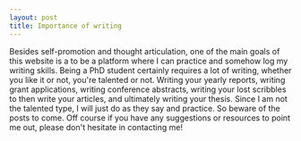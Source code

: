 ```yaml
---
layout: post
title: Importance of writing
---
```

Besides self-promotion and thought articulation, one of the main goals of this website is a to be a platform where I can practice and somehow log my writing skills.
Being a PhD student certainly requires a lot of writing, whether you like it or not, you're talented or not. Writing your yearly reports, writing grant applications, writing conference abstracts, writing your lost scribbles to then write your articles, and ultimately writing your thesis. 
Since I am not the talented type, I will just do as they say and practice. So beware of the posts to come. Off course if you have any suggestions or resources to point me out, please don't hesitate in contacting me!
